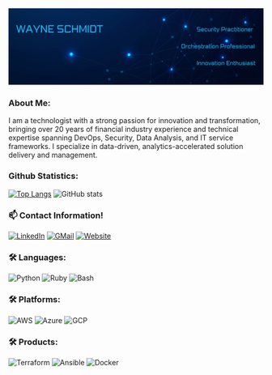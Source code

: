 <img src="https://github.com/wayne-kirk-schmidt/wayne-kirk-schmidt/blob/main/WayneKirkSchmidt.Banner.png" alt="Hero image">

### About Me:

I am a technologist with a strong passion for innovation and transformation, bringing over 20 years of financial industry experience and technical expertise spanning DevOps, Security, Data Analysis, and IT service frameworks.  I specialize in data-driven, analytics-accelerated solution delivery and management. 

### Github Statistics:
[![Top Langs](https://github-readme-stats.vercel.app/api/top-langs/?username=wayne-kirk-schmidt&theme=cobalt&layout=compact)](https://github.com/wayne-kirk-schmidt/github-readme-stats)
![GitHub stats](https://github-readme-stats.vercel.app/api?username=wayne-kirk-schmidt&show_icons=true&theme=cobalt)

### :mailbox: Contact Information!
[![LinkedIn](https://img.shields.io/badge/LinkedIn-0077B5?style=for-the-badge&logo=linkedin&logoColor=white)](https://www.linkedin.com/in/waynekirkschmidt/)
[![GMail](https://img.shields.io/badge/Gmail-D14836?style=for-the-badge&logo=gmail&logoColor=white)](mailto:wayne.kirk.schmidt@gmail.com)
[![Website](https://img.shields.io/badge/website-000000?style=for-the-badge&logo=About.me&logoColor=white)](https://sites.google.com/view/waynekirkschmidt/)

### :hammer_and_wrench: Languages:
<div>
  <img alt="Python" width="50" src="https://cdn.jsdelivr.net/gh/devicons/devicon/icons/python/python-original-wordmark.svg" />
  <img alt="Ruby" width="50" src="https://cdn.jsdelivr.net/gh/devicons/devicon/icons/ruby/ruby-original-wordmark.svg" />
  <img alt="Bash" width="50" src="https://cdn.jsdelivr.net/gh/devicons/devicon/icons/bash/bash-original.svg" />
</div>

### :hammer_and_wrench: Platforms:
<div>
  <img alt="AWS" width="50" src="https://cdn.jsdelivr.net/gh/devicons/devicon/icons/amazonwebservices/amazonwebservices-original-wordmark.svg" />
  <img alt="Azure" width="50" src="https://cdn.jsdelivr.net/gh/devicons/devicon/icons/azure/azure-original-wordmark.svg" />
  <img alt="GCP" width="50" src="https://cdn.jsdelivr.net/gh/devicons/devicon/icons/googlecloud/googlecloud-original-wordmark.svg" />
</div>

### :hammer_and_wrench: Products: 
<div>
  <img alt="Terraform" width="50" src="https://cdn.jsdelivr.net/gh/devicons/devicon/icons/terraform/terraform-original-wordmark.svg" />   
  <img alt="Ansible" width="50" src="https://cdn.jsdelivr.net/gh/devicons/devicon/icons/ansible/ansible-original-wordmark.svg" />
  <img alt="Docker" width="50" src="https://cdn.jsdelivr.net/gh/devicons/devicon/icons/docker/docker-original-wordmark.svg" />   
</div>
